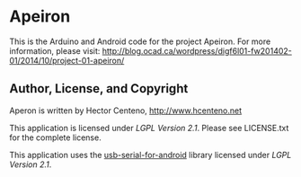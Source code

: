 Apeiron
=======

This is the Arduino and Android code for the project Apeiron. For more information, please visit: http://blog.ocad.ca/wordpress/digf6l01-fw201402-01/2014/10/project-01-apeiron/

## Author, License, and Copyright

Aperon is written by Hector Centeno, http://www.hcenteno.net

This application is licensed under *LGPL Version 2.1*.  Please see LICENSE.txt for the
complete license.

This application uses the [usb-serial-for-android](https://github.com/mik3y/usb-serial-for-android) library licensed under *LGPL Version 2.1*.
